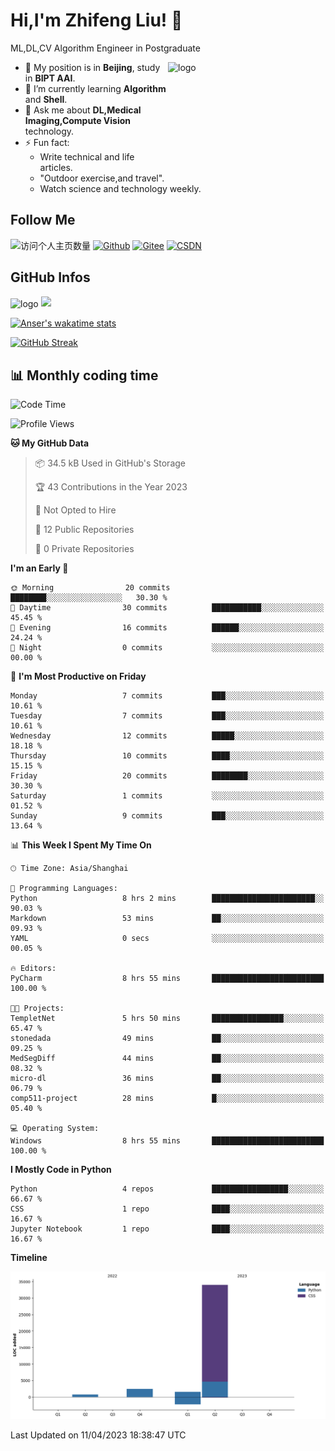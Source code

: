 <!--
**stonedada/stonedada** is a ✨ _special_ ✨ repository because its `README.md` (this file) appears on your GitHub profile.

Here are some ideas to get you started:

- 🔭 I’m currently working on ...
- 🌱 I’m currently learning ...
- 👯 I’m looking to collaborate on ...
- 🤔 I’m looking for help with ...
- 💬 Ask me about ...
- 📫 How to reach me: ...
- 😄 Pronouns: ...
- ⚡ Fun fact: ...
-->
# Hi,I'm Zhifeng Liu! 👋
ML,DL,CV Algorithm Engineer in Postgraduate

<img src="https://github-readme-stats-git-masterrstaa-rickstaa.vercel.app/api?username=stonedada&show_icons=true&count_private=true&theme=vue" alt="logo" height="160" align="right" width="50%" />

- 🔭 My position is in **Beijing**, study in **BIPT AAI**.
- 🌱 I’m currently learning **Algorithm** and **Shell**.
- 💬 Ask me about **DL,Medical Imaging,Compute Vision** technology.
- ⚡ Fun fact: 
  - Write technical and life articles.
  - "Outdoor exercise,and travel".
  - Watch science and technology weekly.

## Follow Me
![访问个人主页数量](https://komarev.com/ghpvc/?username=stonedada&color=green)
[![Github](https://img.shields.io/github/followers/stonedada?label=Github&style=social)](https://github.com/stonedada)
[![Gitee](https://img.shields.io/badge/-Gitee-EA4335?style=flat-square&logo=Gitee&logoColor=white)](https://gitee.com/liu-shitou)
[![CSDN](https://img.shields.io/badge/-CSDN-c14438?style=flat-square&logo=C&logoColor=white)](https://blog.csdn.net/weixin_43913261?type=blog)
## GitHub Infos
<img src="https://github-profile-trophy.vercel.app/?username=stonedada&theme=flat&column=7" alt="logo" height="160" align="center" style="margin: auto;" />

<a href="https://github.com/stonedada">
  <img src="https://github-readme-stats-git-masterrstaa-rickstaa.vercel.app/api/top-langs/?username=stonedada&layout=compact&theme=vue" />
</a>

[![Anser's wakatime stats](https://github-readme-stats.vercel.app/api/wakatime?username=stonedada&layout=compact&custom_title=Wakatime%20Stats%20(this%20week))](https://wakatime.com/@stonedada)

[![GitHub Streak](https://github-readme-streak-stats.herokuapp.com/?user=stonedada&theme=vue)](https://github.com/stonedada)

## :bar_chart: Monthly coding time

<!--START_SECTION:waka-->
![Code Time](http://img.shields.io/badge/Code%20Time-8%20hrs%2055%20mins-blue)

![Profile Views](http://img.shields.io/badge/Profile%20Views-54-blue)

**🐱 My GitHub Data** 

> 📦 34.5 kB Used in GitHub's Storage 
 > 
> 🏆 43 Contributions in the Year 2023
 > 
> 🚫 Not Opted to Hire
 > 
> 📜 12 Public Repositories 
 > 
> 🔑 0 Private Repositories 
 > 
**I'm an Early 🐤** 

```text
🌞 Morning                20 commits          ████████░░░░░░░░░░░░░░░░░   30.30 % 
🌆 Daytime                30 commits          ███████████░░░░░░░░░░░░░░   45.45 % 
🌃 Evening                16 commits          ██████░░░░░░░░░░░░░░░░░░░   24.24 % 
🌙 Night                  0 commits           ░░░░░░░░░░░░░░░░░░░░░░░░░   00.00 % 
```
📅 **I'm Most Productive on Friday** 

```text
Monday                   7 commits           ███░░░░░░░░░░░░░░░░░░░░░░   10.61 % 
Tuesday                  7 commits           ███░░░░░░░░░░░░░░░░░░░░░░   10.61 % 
Wednesday                12 commits          █████░░░░░░░░░░░░░░░░░░░░   18.18 % 
Thursday                 10 commits          ████░░░░░░░░░░░░░░░░░░░░░   15.15 % 
Friday                   20 commits          ████████░░░░░░░░░░░░░░░░░   30.30 % 
Saturday                 1 commits           ░░░░░░░░░░░░░░░░░░░░░░░░░   01.52 % 
Sunday                   9 commits           ███░░░░░░░░░░░░░░░░░░░░░░   13.64 % 
```


📊 **This Week I Spent My Time On** 

```text
🕑︎ Time Zone: Asia/Shanghai

💬 Programming Languages: 
Python                   8 hrs 2 mins        ███████████████████████░░   90.03 % 
Markdown                 53 mins             ██░░░░░░░░░░░░░░░░░░░░░░░   09.93 % 
YAML                     0 secs              ░░░░░░░░░░░░░░░░░░░░░░░░░   00.05 % 

🔥 Editors: 
PyCharm                  8 hrs 55 mins       █████████████████████████   100.00 % 

🐱‍💻 Projects: 
TempletNet               5 hrs 50 mins       ████████████████░░░░░░░░░   65.47 % 
stonedada                49 mins             ██░░░░░░░░░░░░░░░░░░░░░░░   09.25 % 
MedSegDiff               44 mins             ██░░░░░░░░░░░░░░░░░░░░░░░   08.32 % 
micro-dl                 36 mins             ██░░░░░░░░░░░░░░░░░░░░░░░   06.79 % 
comp511-project          28 mins             █░░░░░░░░░░░░░░░░░░░░░░░░   05.40 % 

💻 Operating System: 
Windows                  8 hrs 55 mins       █████████████████████████   100.00 % 
```

**I Mostly Code in Python** 

```text
Python                   4 repos             █████████████████░░░░░░░░   66.67 % 
CSS                      1 repo              ████░░░░░░░░░░░░░░░░░░░░░   16.67 % 
Jupyter Notebook         1 repo              ████░░░░░░░░░░░░░░░░░░░░░   16.67 % 
```



**Timeline**

![Lines of Code chart](https://raw.githubusercontent.com/stonedada/stonedada/main/assets/bar_graph.png)


 Last Updated on 11/04/2023 18:38:47 UTC
<!--END_SECTION:waka-->